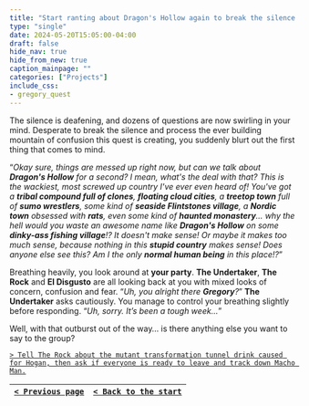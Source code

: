 ```yaml
---
title: "Start ranting about Dragon's Hollow again to break the silence."
type: "single"
date: 2024-05-20T15:05:00-04:00
draft: false
hide_nav: true
hide_from_new: true
caption_mainpage: ""
categories: ["Projects"]
include_css:
- gregory_quest
---
```


The silence is deafening, and dozens of questions are now swirling in your mind. Desperate to break the silence and process the ever building mountain of confusion this quest is creating, you suddenly blurt out the first thing that comes to mind. 

“*Okay sure, things are messed up right now, but can we talk about **Dragon's Hollow** for a second? I mean, what's the deal with that? This is the wackiest, most screwed up country I've ever even heard of! You've got a **tribal compound full of clones**, **floating cloud cities**, a **treetop town** full of **sumo wrestlers**, some kind of **seaside Flintstones village**, a **Nordic town** obsessed with **rats**, even some kind of **haunted monastery**… why the hell would you waste an awesome name like **Dragon's Hollow** on some **dinky-ass fishing village**!? It doesn't make sense! Or maybe it makes too much sense, because nothing in this **stupid country** makes sense! Does anyone else see this? Am I the only **normal human being** in this place!?*”

Breathing heavily, you look around at **your party**. **The Undertaker**, **The Rock** and **El Disgusto** are all looking back at you with mixed looks of concern, confusion and fear. “*Uh, you alright there **Gregory**?*” **The Undertaker** asks cautiously. You manage to control your breathing slightly before responding. “*Uh, sorry. It’s been a tough week…*”

Well, with that outburst out of the way… is there anything else you want to say to the group? 

[``> Tell The Rock about the mutant transformation tunnel drink caused for Hogan, then ask if everyone is ready to leave and track down Macho Man.``](../112)

|[``< Previous page``](../110)|[``< Back to the start``](../)|
|---|---|